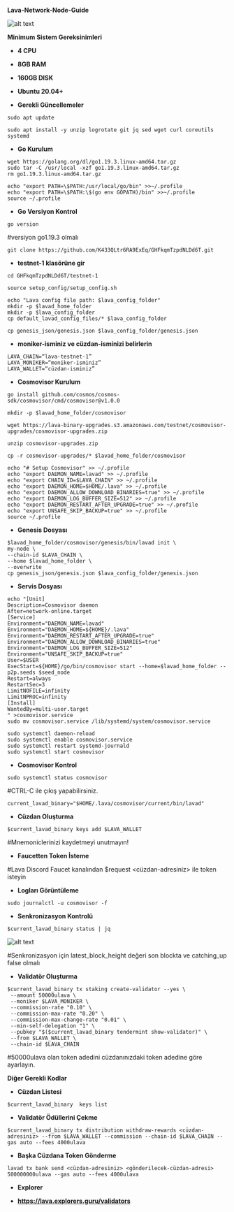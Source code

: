**Lava-Network-Node-Guide**


![alt text](https://i.hizliresim.com/e5qbrvl.png)


**Minimum Sistem Gereksinimleri**

- **4 CPU**
- **8GB RAM**
- **160GB DISK**
- **Ubuntu 20.04+**


- **Gerekli Güncellemeler**

```
sudo apt update
```

```
sudo apt install -y unzip logrotate git jq sed wget curl coreutils systemd
```

- **Go Kurulum**

```
wget https://golang.org/dl/go1.19.3.linux-amd64.tar.gz
sudo tar -C /usr/local -xzf go1.19.3.linux-amd64.tar.gz
rm go1.19.3.linux-amd64.tar.gz
```

```
echo "export PATH=\$PATH:/usr/local/go/bin" >>~/.profile
echo "export PATH=\$PATH:\$(go env GOPATH)/bin" >>~/.profile
source ~/.profile
```
- **Go Versiyon Kontrol**

```
go version
```

#versiyon go1.19.3 olmalı

```
git clone https://github.com/K433QLtr6RA9ExEq/GHFkqmTzpdNLDd6T.git
```
- **testnet-1 klasörüne gir**

```
cd GHFkqmTzpdNLDd6T/testnet-1
```

```
source setup_config/setup_config.sh
```

```
echo "Lava config file path: $lava_config_folder"
mkdir -p $lavad_home_folder
mkdir -p $lava_config_folder
cp default_lavad_config_files/* $lava_config_folder
```

```
cp genesis_json/genesis.json $lava_config_folder/genesis.json
```

- **moniker-isminiz ve cüzdan-isminizi belirlerin**

```
LAVA_CHAIN=“lava-testnet-1”
LAVA_MONIKER=“moniker-isminiz”
LAVA_WALLET=“cüzdan-isminiz”
```

- **Cosmovisor Kurulum**

```
go install github.com/cosmos/cosmos-sdk/cosmovisor/cmd/cosmovisor@v1.0.0
```

```
mkdir -p $lavad_home_folder/cosmovisor
```

```
wget https://lava-binary-upgrades.s3.amazonaws.com/testnet/cosmovisor-upgrades/cosmovisor-upgrades.zip
```

```
unzip cosmovisor-upgrades.zip
```

```
cp -r cosmovisor-upgrades/* $lavad_home_folder/cosmovisor
```

```
echo "# Setup Cosmovisor" >> ~/.profile
echo "export DAEMON_NAME=lavad" >> ~/.profile
echo "export CHAIN_ID=$LAVA_CHAIN" >> ~/.profile
echo "export DAEMON_HOME=$HOME/.lava" >> ~/.profile
echo "export DAEMON_ALLOW_DOWNLOAD_BINARIES=true" >> ~/.profile
echo "export DAEMON_LOG_BUFFER_SIZE=512" >> ~/.profile
echo "export DAEMON_RESTART_AFTER_UPGRADE=true" >> ~/.profile
echo "export UNSAFE_SKIP_BACKUP=true" >> ~/.profile
source ~/.profile
```

- **Genesis Dosyası**

```
$lavad_home_folder/cosmovisor/genesis/bin/lavad init \
my-node \
--chain-id $LAVA_CHAIN \
--home $lavad_home_folder \
--overwrite
cp genesis_json/genesis.json $lava_config_folder/genesis.json
```

- **Servis Dosyası**

```
echo "[Unit]
Description=Cosmovisor daemon
After=network-online.target
[Service]
Environment="DAEMON_NAME=lavad"
Environment="DAEMON_HOME=${HOME}/.lava"
Environment="DAEMON_RESTART_AFTER_UPGRADE=true"
Environment="DAEMON_ALLOW_DOWNLOAD_BINARIES=true"
Environment="DAEMON_LOG_BUFFER_SIZE=512"
Environment="UNSAFE_SKIP_BACKUP=true"
User=$USER
ExecStart=${HOME}/go/bin/cosmovisor start --home=$lavad_home_folder --p2p.seeds $seed_node
Restart=always
RestartSec=3
LimitNOFILE=infinity
LimitNPROC=infinity
[Install]
WantedBy=multi-user.target
" >cosmovisor.service
sudo mv cosmovisor.service /lib/systemd/system/cosmovisor.service
```

```
sudo systemctl daemon-reload
sudo systemctl enable cosmovisor.service
sudo systemctl restart systemd-journald
sudo systemctl start cosmovisor
```

- **Cosmovisor Kontrol**

```
sudo systemctl status cosmovisor
```
#CTRL-C ile çıkış yapabilirsiniz.

```
current_lavad_binary="$HOME/.lava/cosmovisor/current/bin/lavad"
```

- **Cüzdan Oluşturma**

```
$current_lavad_binary keys add $LAVA_WALLET
```
#Mnemoniclerinizi kaydetmeyi unutmayın!

- **Faucetten Token İsteme**

#Lava Discord Faucet kanalından $request <cüzdan-adresiniz> ile token isteyin

- **Logları Görüntüleme**

```
sudo journalctl -u cosmovisor -f
```

- **Senkronizasyon Kontrolü**

```
$current_lavad_binary status | jq
```
![alt text](https://i.hizliresim.com/rkbg500.png)

#Senkronizasyon için latest_block_height değeri son blockta ve catching_up false olmalı

- **Validatör Oluşturma**

```
$current_lavad_binary tx staking create-validator --yes \
 --amount 50000ulava \
 --moniker $LAVA_MONIKER \
 --commission-rate "0.10" \
 --commission-max-rate "0.20" \
 --commission-max-change-rate "0.01" \
 --min-self-delegation "1" \
 --pubkey "$($current_lavad_binary tendermint show-validator)" \
 --from $LAVA_WALLET \
 --chain-id $LAVA_CHAIN
```

#50000ulava olan token adedini cüzdanınızdaki token adedine göre ayarlayın.


**Diğer Gerekli Kodlar**


- **Cüzdan Listesi**

```
$current_lavad_binary  keys list
```

- **Validatör Ödüllerini Çekme**

```
$current_lavad_binary tx distribution withdraw-rewards <cüzdan-adresiniz> --from $LAVA_WALLET --commission --chain-id $LAVA_CHAIN --gas auto --fees 4000ulava
```

- **Başka Cüzdana Token Gönderme**

```
lavad tx bank send <cüzdan-adresiniz> <gönderilecek-cüzdan-adresi> 500000000ulava --gas auto --fees 4000ulava
```

- **Explorer**

- **https://lava.explorers.guru/validators**







